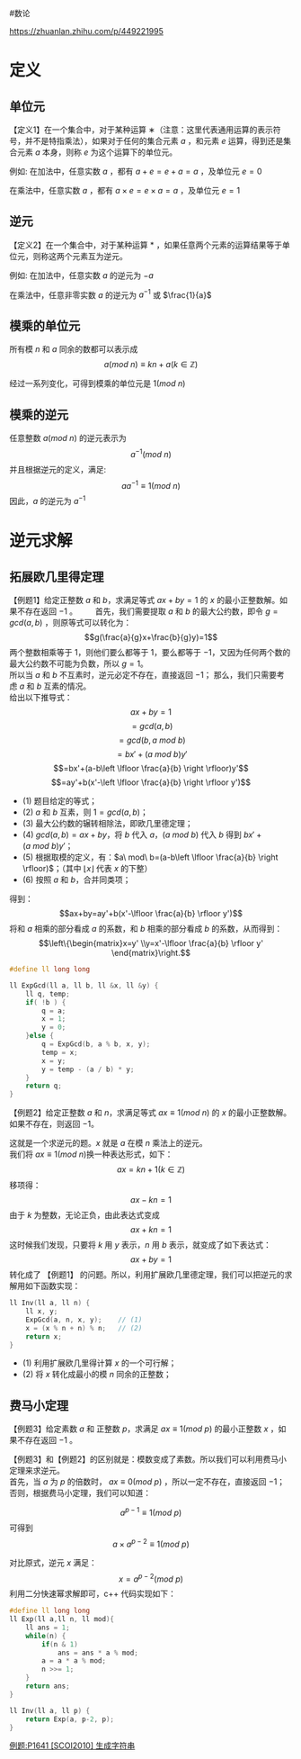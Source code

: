 #数论

https://zhuanlan.zhihu.com/p/449221995

# 定义

## 单位元

【定义1】在一个集合中，对于某种运算 $∗$（注意：这里代表通用运算的表示符号，并不是特指乘法），如果对于任何的集合元素 $a$ ，和元素 $e$ 运算，得到还是集合元素 $a$ 本身，则称 $e$ 为这个运算下的单位元。

例如:
在加法中，任意实数 $a$ ，都有 $a+e=e+a=a$ ，及单位元 $e=0$

在乘法中，任意实数 $a$ ，都有 $a\times e=e\times a=a$ ，及单位元 $e=1$

## 逆元

【定义2】在一个集合中，对于某种运算 $*$ ，如果任意两个元素的运算结果等于单位元，则称这两个元素互为逆元。

例如:
在加法中，任意实数 $a$ 的逆元为 $-a$

在乘法中，任意非零实数 $a$ 的逆元为 $a^{-1}$ 或 $\frac{1}{a}$

## 模乘的单位元

所有模 $n$ 和 $a$ 同余的数都可以表示成
$$a(mod\ n) \equiv kn+a(k\in \mathbb{Z})$$

经过一系列变化，可得到模乘的单位元是 $1(mod\ n)$

## 模乘的逆元

任意整数 $a(mod\ n)$ 的逆元表示为
$$a^{-1}(mod\ n)$$
并且根据逆元的定义，满足:
$$aa^{-1}\equiv1(mod\ n)$$
因此，$a$ 的逆元为 $a^{-1}$

# 逆元求解

## 拓展欧几里得定理

【例题1】给定正整数 $a$ 和 $b$，求满足等式 $ax+by=1$ 的 $x$ 的最小正整数解。如果不存在返回 $-1$ 。
    首先，我们需要提取 $a$ 和 $b$ 的最大公约数，即令 $g=gcd(a,b)$ ，则原等式可以转化为：
    
$$g(\frac{a}{g}x+\frac{b}{g}y)=1$$
两个整数相乘等于 1，则他们要么都等于 1，要么都等于 −1，又因为任何两个数的最大公约数不可能为负数，所以 $g=1$。  
所以当 $a$ 和 $b$ 不互素时，逆元必定不存在，直接返回 −1； 
那么，我们只需要考虑 $a$ 和 $b$ 互素的情况。  
给出以下推导式：
$$ax+by=1$$
$$=gcd(a,b)$$
$$=gcd(b,a\ mod\ b)$$
$$=bx'+(a\ mod\ b)y'$$
$$=bx'+(a-b\left \lfloor \frac{a}{b} \right \rfloor)y'$$
$$=ay'+b(x'-\left \lfloor \frac{a}{b} \right \rfloor y')$$
- (1) 题目给定的等式；
- (2) $a$ 和 $b$ 互素，则 $1=gcd(a,b)$；
- (3) 最大公约数的辗转相除法，即欧几里德定理；
- (4) $gcd(a,b)=ax+by$，将 $b$ 代入 $a$，$(a\ mod\ b)$ 代入 $b$ 得到 $bx'+(a\ mod\ b)y'$；
- (5) 根据取模的定义，有：$a\ mod\ b=(a-b\left \lfloor \frac{a}{b} \right \rfloor)$；（其中 $\lfloor x\rfloor$ 代表 $x$ 的下整）
- (6) 按照 $a$ 和 $b$，合并同类项；

得到：
$$ax+by=ay'+b(x'-\lfloor \frac{a}{b} \rfloor y')$$
将和 $a$ 相乘的部分看成 $a$ 的系数，和 $b$ 相乘的部分看成 $b$ 的系数，从而得到：
$$\left\{\begin{matrix}x=y'
 \\y=x'-\lfloor \frac{a}{b} \rfloor y'
\end{matrix}\right.$$
```cpp
#define ll long long

ll ExpGcd(ll a, ll b, ll &x, ll &y) {
    ll q, temp;
    if( !b ) {
        q = a; 
        x = 1; 
        y = 0;
    }else {
        q = ExpGcd(b, a % b, x, y);
        temp = x; 
        x = y;
        y = temp - (a / b) * y;
    }
    return q;
}
```

【例题2】给定正整数 $a$ 和 $n$，求满足等式 $ax\equiv 1(mod\ n)$ 的 $x$ 的最小正整数解。如果不存在，则返回 $-1$。

这就是一个求逆元的题。$x$ 就是 $a$ 在模 $n$ 乘法上的逆元。  
我们将 $ax\equiv 1(mod\ n)$换一种表达形式，如下：
$$ax=kn+1(k\in \mathbb{Z})$$
移项得：
$$ax-kn=1$$
由于 $k$ 为整数，无论正负，由此表达式变成
$$ax+kn=1$$
这时候我们发现，只要将 $k$ 用 $y$ 表示，$n$ 用 $b$ 表示，就变成了如下表达式：
$$ax+by=1$$
转化成了 【例题1】 的问题。所以，利用扩展欧几里德定理，我们可以把逆元的求解用如下函数实现：

```cpp
ll Inv(ll a, ll n) {
    ll x, y;
    ExpGcd(a, n, x, y);    // (1)
    x = (x % n + n) % n;   // (2)
    return x;
}
```

- (1) 利用扩展欧几里得计算 $x$ 的一个可行解；
- (2) 将 $x$ 转化成最小的模 $n$ 同余的正整数；

## 费马小定理

【例题3】给定素数 $a$ 和 正整数 $p$，求满足 $ax\equiv 1(mod\ p)$ 的最小正整数 $x$ ，如果不存在返回 $-1$ 。

【例题3】和【例题2】的区别就是：模数变成了素数。所以我们可以利用费马小定理来求逆元。  
首先，当 $a$ 为 $p$ 的倍数时， $ax\equiv 0(mod\ p)$ ，所以一定不存在，直接返回 $−1$；否则，根据费马小定理，我们可以知道：

$$a^{p-1}\equiv 1(mod\ p)$$
可得到
$$a\times a^{p-2}\equiv 1(mod\ p)$$

对比原式，逆元 $x$ 满足：
$$x=a^{p-2}(mod\ p)$$
利用二分快速幂求解即可，c++ 代码实现如下：

```cpp
#define ll long long
ll Exp(ll a,ll n, ll mod){
    ll ans = 1;
    while(n) {
        if(n & 1) 
            ans = ans * a % mod;
        a = a * a % mod;
        n >>= 1;
    }
    return ans;
}

ll Inv(ll a, ll p) {
    return Exp(a, p-2, p);
}
```
[例题:P1641 [SCOI2010] 生成字符串](https://www.luogu.com.cn/blog/user35379/solution-p1641)



